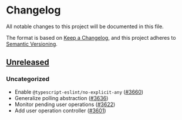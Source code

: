 # Changelog
All notable changes to this project will be documented in this file.

The format is based on [Keep a Changelog](https://keepachangelog.com/en/1.0.0/),
and this project adheres to [Semantic Versioning](https://semver.org/spec/v2.0.0.html).

## [Unreleased]
### Uncategorized
- Enable `@typescript-eslint/no-explicit-any` ([#3660](https://github.com/MetaMask/core/pull/3660))
- Generalize polling abstraction ([#3636](https://github.com/MetaMask/core/pull/3636))
- Monitor pending user operations ([#3622](https://github.com/MetaMask/core/pull/3622))
- Add user operation controller ([#3601](https://github.com/MetaMask/core/pull/3601))

[Unreleased]: https://github.com/MetaMask/core/
